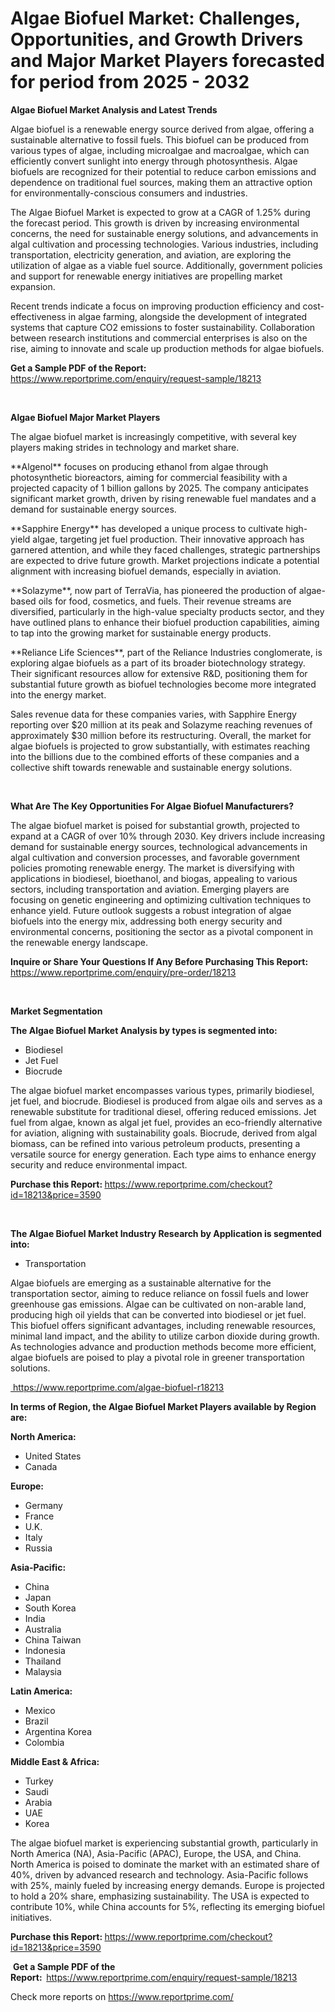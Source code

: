 <p><h1>Algae Biofuel Market: Challenges, Opportunities, and Growth Drivers and Major Market Players forecasted for period from 2025 - 2032</h1></p><p><strong>Algae Biofuel Market Analysis and Latest Trends</strong></p>
<p><p>Algae biofuel is a renewable energy source derived from algae, offering a sustainable alternative to fossil fuels. This biofuel can be produced from various types of algae, including microalgae and macroalgae, which can efficiently convert sunlight into energy through photosynthesis. Algae biofuels are recognized for their potential to reduce carbon emissions and dependence on traditional fuel sources, making them an attractive option for environmentally-conscious consumers and industries.</p><p>The Algae Biofuel Market is expected to grow at a CAGR of 1.25% during the forecast period. This growth is driven by increasing environmental concerns, the need for sustainable energy solutions, and advancements in algal cultivation and processing technologies. Various industries, including transportation, electricity generation, and aviation, are exploring the utilization of algae as a viable fuel source. Additionally, government policies and support for renewable energy initiatives are propelling market expansion. </p><p>Recent trends indicate a focus on improving production efficiency and cost-effectiveness in algae farming, alongside the development of integrated systems that capture CO2 emissions to foster sustainability. Collaboration between research institutions and commercial enterprises is also on the rise, aiming to innovate and scale up production methods for algae biofuels.</p></p>
<p><strong>Get a Sample PDF of the Report:&nbsp;</strong> <a href="https://www.reportprime.com/enquiry/request-sample/18213?utm_campaign=2464&utm_medium=2&utm_source=Github&utm_content=ia&utm_term=19032025&utm_id=algae-biofuel">https://www.reportprime.com/enquiry/request-sample/18213</a></p>
<p>&nbsp;</p>
<p><strong>Algae Biofuel Major Market Players</strong></p>
<p><p>The algae biofuel market is increasingly competitive, with several key players making strides in technology and market share. </p><p>**Algenol** focuses on producing ethanol from algae through photosynthetic bioreactors, aiming for commercial feasibility with a projected capacity of 1 billion gallons by 2025. The company anticipates significant market growth, driven by rising renewable fuel mandates and a demand for sustainable energy sources.</p><p>**Sapphire Energy** has developed a unique process to cultivate high-yield algae, targeting jet fuel production. Their innovative approach has garnered attention, and while they faced challenges, strategic partnerships are expected to drive future growth. Market projections indicate a potential alignment with increasing biofuel demands, especially in aviation.</p><p>**Solazyme**, now part of TerraVia, has pioneered the production of algae-based oils for food, cosmetics, and fuels. Their revenue streams are diversified, particularly in the high-value specialty products sector, and they have outlined plans to enhance their biofuel production capabilities, aiming to tap into the growing market for sustainable energy products.</p><p>**Reliance Life Sciences**, part of the Reliance Industries conglomerate, is exploring algae biofuels as a part of its broader biotechnology strategy. Their significant resources allow for extensive R&D, positioning them for substantial future growth as biofuel technologies become more integrated into the energy market.</p><p>Sales revenue data for these companies varies, with Sapphire Energy reporting over $20 million at its peak and Solazyme reaching revenues of approximately $30 million before its restructuring. Overall, the market for algae biofuels is projected to grow substantially, with estimates reaching into the billions due to the combined efforts of these companies and a collective shift towards renewable and sustainable energy solutions.</p></p>
<p>&nbsp;</p>
<p><strong>What Are The Key Opportunities For Algae Biofuel Manufacturers?</strong></p>
<p><p>The algae biofuel market is poised for substantial growth, projected to expand at a CAGR of over 10% through 2030. Key drivers include increasing demand for sustainable energy sources, technological advancements in algal cultivation and conversion processes, and favorable government policies promoting renewable energy. The market is diversifying with applications in biodiesel, bioethanol, and biogas, appealing to various sectors, including transportation and aviation. Emerging players are focusing on genetic engineering and optimizing cultivation techniques to enhance yield. Future outlook suggests a robust integration of algae biofuels into the energy mix, addressing both energy security and environmental concerns, positioning the sector as a pivotal component in the renewable energy landscape.</p></p>
<p><strong>Inquire or Share Your Questions If Any Before Purchasing This Report:</strong> <a href="https://www.reportprime.com/enquiry/pre-order/18213?utm_campaign=2464&utm_medium=2&utm_source=Github&utm_content=ia&utm_term=19032025&utm_id=algae-biofuel">https://www.reportprime.com/enquiry/pre-order/18213</a></p>
<p>&nbsp;</p>
<p><strong>Market Segmentation</strong></p>
<p><strong>The Algae Biofuel Market Analysis by types is segmented into:</strong></p>
<p><ul><li>Biodiesel</li><li>Jet Fuel</li><li>Biocrude</li></ul></p>
<p><p>The algae biofuel market encompasses various types, primarily biodiesel, jet fuel, and biocrude. Biodiesel is produced from algae oils and serves as a renewable substitute for traditional diesel, offering reduced emissions. Jet fuel from algae, known as algal jet fuel, provides an eco-friendly alternative for aviation, aligning with sustainability goals. Biocrude, derived from algal biomass, can be refined into various petroleum products, presenting a versatile source for energy generation. Each type aims to enhance energy security and reduce environmental impact.</p></p>
<p><strong>Purchase this Report:&nbsp;</strong><a href="https://www.reportprime.com/checkout?id=18213&price=3590&utm_campaign=2464&utm_medium=2&utm_source=Github&utm_content=ia&utm_term=19032025&utm_id=algae-biofuel">https://www.reportprime.com/checkout?id=18213&price=3590</a></p>
<p>&nbsp;</p>
<p><strong>The Algae Biofuel Market Industry Research by Application is segmented into:</strong></p>
<p><ul><li>Transportation</li></ul></p>
<p><p>Algae biofuels are emerging as a sustainable alternative for the transportation sector, aiming to reduce reliance on fossil fuels and lower greenhouse gas emissions. Algae can be cultivated on non-arable land, producing high oil yields that can be converted into biodiesel or jet fuel. This biofuel offers significant advantages, including renewable resources, minimal land impact, and the ability to utilize carbon dioxide during growth. As technologies advance and production methods become more efficient, algae biofuels are poised to play a pivotal role in greener transportation solutions.</p></p>
<p><a href="https://www.reportprime.com/algae-biofuel-r18213?utm_campaign=2464&utm_medium=2&utm_source=Github&utm_content=ia&utm_term=19032025&utm_id=algae-biofuel">&nbsp;https://www.reportprime.com/algae-biofuel-r18213</a></p>
<p><strong>In terms of Region, the Algae Biofuel Market Players available by Region are:</strong></p>
<p>
    <p> <strong> North America: </strong>
        <ul>
            <li>United States</li>
            <li>Canada</li>
        </ul>
        </p> 
    <p> <strong> Europe: </strong>
        <ul>
            <li>Germany</li>
            <li>France</li>
            <li>U.K.</li>
            <li>Italy</li>
            <li>Russia</li>
        </ul>
        </p> 
    <p> <strong> Asia-Pacific: </strong>
        <ul>
            <li>China</li>
            <li>Japan</li>
            <li>South Korea</li>
            <li>India</li>
            <li>Australia</li>
            <li>China Taiwan</li>
            <li>Indonesia</li>
            <li>Thailand</li>
            <li>Malaysia</li>
        </ul>
        </p> 
    <p> <strong> Latin America: </strong>
        <ul>
            <li>Mexico</li>
            <li>Brazil</li>
            <li>Argentina Korea</li>
            <li>Colombia</li>
        </ul>
        </p> 
    <p> <strong> Middle East & Africa: </strong>
        <ul>
            <li>Turkey</li>
            <li>Saudi</li>
            <li>Arabia</li>
            <li>UAE</li>
            <li>Korea</li>
        </ul>
    </p>
    </p>
<p><p>The algae biofuel market is experiencing substantial growth, particularly in North America (NA), Asia-Pacific (APAC), Europe, the USA, and China. North America is poised to dominate the market with an estimated share of 40%, driven by advanced research and technology. Asia-Pacific follows with 25%, mainly fueled by increasing energy demands. Europe is projected to hold a 20% share, emphasizing sustainability. The USA is expected to contribute 10%, while China accounts for 5%, reflecting its emerging biofuel initiatives.</p></p>
<p><strong>Purchase this Report: </strong><a href="https://www.reportprime.com/checkout?id=18213&price=3590&utm_campaign=2464&utm_medium=2&utm_source=Github&utm_content=ia&utm_term=19032025&utm_id=algae-biofuel">https://www.reportprime.com/checkout?id=18213&price=3590</a></p>
<p>&nbsp;<strong>Get a Sample PDF of the Report:&nbsp;&nbsp;</strong><a href="https://www.reportprime.com/enquiry/request-sample/18213?utm_campaign=2464&utm_medium=2&utm_source=Github&utm_content=ia&utm_term=19032025&utm_id=algae-biofuel">https://www.reportprime.com/enquiry/request-sample/18213</a></p>
<p><strong></strong></p>
<p>Check more reports on <a href="https://www.reportprime.com/?utm_campaign=2464&utm_medium=2&utm_source=Github&utm_content=ia&utm_term=19032025&utm_id=algae-biofuel">https://www.reportprime.com/</a></p>
